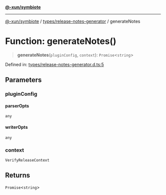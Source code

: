 [**@-xun/symbiote**](../../../README.md)

***

[@-xun/symbiote](../../../README.md) / [types/release-notes-generator](../README.md) / generateNotes

# Function: generateNotes()

> **generateNotes**(`pluginConfig`, `context`): `Promise`\<`string`\>

Defined in: [types/release-notes-generator.d.ts:5](https://github.com/Xunnamius/symbiote/blob/3708c142929779cedae6f80fd8d92e8d468daaf9/types/release-notes-generator.d.ts#L5)

## Parameters

### pluginConfig

#### parserOpts

`any`

#### writerOpts

`any`

### context

`VerifyReleaseContext`

## Returns

`Promise`\<`string`\>
